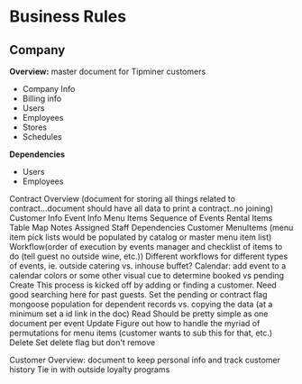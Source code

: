 ﻿# Business Rules

## Company
**Overview:** master document for Tipminer customers
* Company Info
* Billing info
* Users
* Employees
* Stores
* Schedules

**Dependencies**
* Users
* Employees
    

Contract 
    Overview (document for storing all things related to contract...document should have all data to print a contract..no joining)
        Customer Info
        Event Info
        Menu Items
        Sequence of Events
        Rental Items
        Table Map
        Notes
        Assigned Staff
    Dependencies
        Customer
        MenuItems (menu item pick lists would be populated by catalog or master menu item list)
        Workflow(order of execution by events manager and checklist of items to do (tell guest no outside wine, etc.))
            Different workflows for different types of events, ie. outside catering vs. inhouse buffet?
        Calendar: add event to a calendar colors or some other visual cue to determine booked vs pending
    Create
        This process is kicked off by adding or finding a customer.  Need good searching here for past guests.
        Set the pending or contract flag
        mongoose population for dependent records vs. copying the data (at a minimum set a id link in the doc)
    Read
        Should be pretty simple as one document per event
    Update
        Figure out how to handle the myriad of permutations for menu items (customer wants to sub this for that, etc.)
    Delete
        Set delete flag but don't remove

Customer
    Overview: document to keep personal info and track customer history
        Tie in with outside loyalty programs

